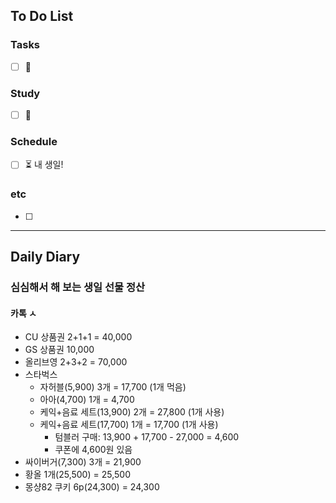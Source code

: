 ## To Do List
### Tasks
- [ ] 📅

### Study
- [ ] 📅 

### Schedule
- [ ] ⏳ 내 생일!

### etc
- [ ] 

---
## Daily Diary

### 심심해서 해 보는 생일 선물 정산
#### 카톡 ㅅ
- CU 상품권 2+1+1 = 40,000
- GS 상품권 10,000
- 올리브영 2+3+2 = 70,000
- 스타벅스
	- 자허블(5,900) 3개 = 17,700 (1개 먹음)
	- 아아(4,700) 1개 = 4,700
	- 케익+음료 세트(13,900) 2개 = 27,800 (1개 사용)
	- 케익+음료 세트(17,700) 1개 = 17,700 (1개 사용)
		- 텀블러 구매: 13,900 + 17,700 - 27,000 = 4,600
		- 쿠폰에 4,600원 있음
- 싸이버거(7,300) 3개 = 21,900
- 황올 1개(25,500) = 25,500
- 몽샹82 쿠키 6p(24,300) = 24,300